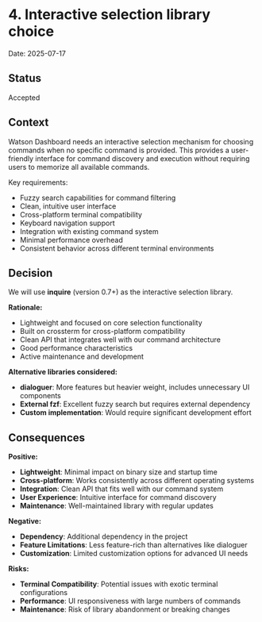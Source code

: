 # 4. Interactive selection library choice

Date: 2025-07-17

## Status

Accepted

## Context

Watson Dashboard needs an interactive selection mechanism for choosing commands when no specific command is provided. This provides a user-friendly interface for command discovery and execution without requiring users to memorize all available commands.

Key requirements:
- Fuzzy search capabilities for command filtering
- Clean, intuitive user interface
- Cross-platform terminal compatibility
- Keyboard navigation support
- Integration with existing command system
- Minimal performance overhead
- Consistent behavior across different terminal environments

## Decision

We will use **inquire** (version 0.7+) as the interactive selection library.

**Rationale:**
- Lightweight and focused on core selection functionality
- Built on crossterm for cross-platform compatibility
- Clean API that integrates well with our command architecture
- Good performance characteristics
- Active maintenance and development

**Alternative libraries considered:**
- **dialoguer**: More features but heavier weight, includes unnecessary UI components
- **External fzf**: Excellent fuzzy search but requires external dependency
- **Custom implementation**: Would require significant development effort

## Consequences

**Positive:**
- **Lightweight**: Minimal impact on binary size and startup time
- **Cross-platform**: Works consistently across different operating systems
- **Integration**: Clean API that fits well with our command system
- **User Experience**: Intuitive interface for command discovery
- **Maintenance**: Well-maintained library with regular updates

**Negative:**
- **Dependency**: Additional dependency in the project
- **Feature Limitations**: Less feature-rich than alternatives like dialoguer
- **Customization**: Limited customization options for advanced UI needs

**Risks:**
- **Terminal Compatibility**: Potential issues with exotic terminal configurations
- **Performance**: UI responsiveness with large numbers of commands
- **Maintenance**: Risk of library abandonment or breaking changes
